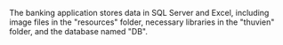 The banking application stores data in SQL Server and Excel, including image files in the "resources" folder, necessary libraries in the "thuvien" folder, and the database named "DB".
